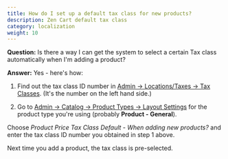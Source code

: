 ```yaml
---
title: How do I set up a default tax class for new products? 
description: Zen Cart default tax class 
category: localization
weight: 10
---
```


**Question:** Is there a way I can get the system to select a certain Tax class automatically when I'm adding a product? 

**Answer:** Yes - here's how: 

1. Find out the tax class ID number in [Admin -> Locations/Taxes -> Tax Classes](/user/admin_pages/locations/tax_classes/).  (It's the number on the left hand side.) 

2. Go to [Admin -> Catalog -> Product Types -> Layout Settings](/user/admin_pages/catalog/product_types_edit_layout/)
for the product type you're using (probably **Product - General**). 

Choose 
*Product Price Tax Class Default - When adding new products?*
and enter the tax class ID number you obtained in step 1 above.

Next time you add a product, the tax class is pre-selected.

